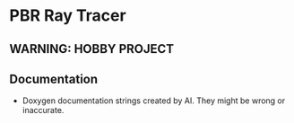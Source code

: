 # PBR Ray Tracer

## WARNING: HOBBY PROJECT

## Documentation

- Doxygen documentation strings created by AI. They might be wrong or inaccurate.
